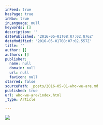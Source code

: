```yaml
---
inFeed: true
hasPage: true
inNav: true
inLanguage: null
keywords: []
description: ''
datePublished: '2016-05-01T08:07:02.876Z'
dateModified: '2016-05-01T08:07:02.557Z'
title: ''
author: []
authors: []
publisher:
  name: null
  domain: null
  url: null
  favicon: null
starred: false
sourcePath: _posts/2016-05-01-who-we-are.md
published: true
url: who-we-are/index.html
_type: Article

---
```

![](https://the-grid-user-content.s3-us-west-2.amazonaws.com/ae94470a-1ca1-4193-b60b-4f68088b7e32.png)